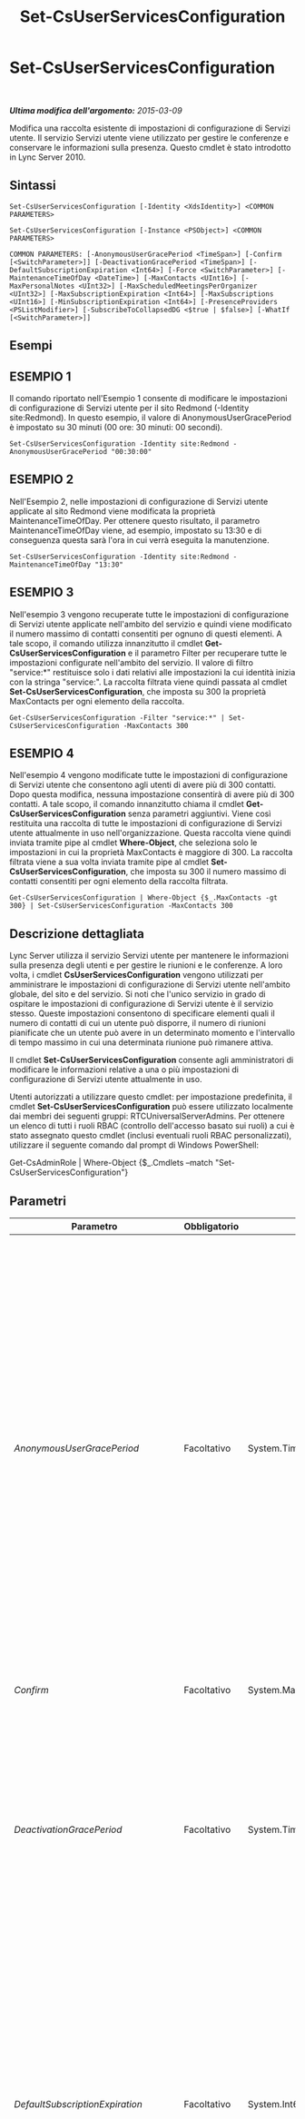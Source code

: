 ﻿---
title: Set-CsUserServicesConfiguration
TOCTitle: Set-CsUserServicesConfiguration
ms:assetid: 51d76f29-4b2b-4208-962c-c5420414ad1b
ms:mtpsurl: https://technet.microsoft.com/it-it/library/Gg398340(v=OCS.15)
ms:contentKeyID: 49300550
ms.date: 08/24/2015
mtps_version: v=OCS.15
ms.translationtype: HT
---

# Set-CsUserServicesConfiguration

 

_**Ultima modifica dell'argomento:** 2015-03-09_

Modifica una raccolta esistente di impostazioni di configurazione di Servizi utente. Il servizio Servizi utente viene utilizzato per gestire le conferenze e conservare le informazioni sulla presenza. Questo cmdlet è stato introdotto in Lync Server 2010.

## Sintassi

    Set-CsUserServicesConfiguration [-Identity <XdsIdentity>] <COMMON PARAMETERS>

    Set-CsUserServicesConfiguration [-Instance <PSObject>] <COMMON PARAMETERS>

    COMMON PARAMETERS: [-AnonymousUserGracePeriod <TimeSpan>] [-Confirm [<SwitchParameter>]] [-DeactivationGracePeriod <TimeSpan>] [-DefaultSubscriptionExpiration <Int64>] [-Force <SwitchParameter>] [-MaintenanceTimeOfDay <DateTime>] [-MaxContacts <UInt16>] [-MaxPersonalNotes <UInt32>] [-MaxScheduledMeetingsPerOrganizer <UInt32>] [-MaxSubscriptionExpiration <Int64>] [-MaxSubscriptions <UInt16>] [-MinSubscriptionExpiration <Int64>] [-PresenceProviders <PSListModifier>] [-SubscribeToCollapsedDG <$true | $false>] [-WhatIf [<SwitchParameter>]]

## Esempi

## ESEMPIO 1

Il comando riportato nell'Esempio 1 consente di modificare le impostazioni di configurazione di Servizi utente per il sito Redmond (-Identity site:Redmond). In questo esempio, il valore di AnonymousUserGracePeriod è impostato su 30 minuti (00 ore: 30 minuti: 00 secondi).

    Set-CsUserServicesConfiguration -Identity site:Redmond -AnonymousUserGracePeriod "00:30:00"

## ESEMPIO 2

Nell'Esempio 2, nelle impostazioni di configurazione di Servizi utente applicate al sito Redmond viene modificata la proprietà MaintenanceTimeOfDay. Per ottenere questo risultato, il parametro MaintenanceTimeOfDay viene, ad esempio, impostato su 13:30 e di conseguenza questa sarà l'ora in cui verrà eseguita la manutenzione.

    Set-CsUserServicesConfiguration -Identity site:Redmond -MaintenanceTimeOfDay "13:30"

## ESEMPIO 3

Nell'esempio 3 vengono recuperate tutte le impostazioni di configurazione di Servizi utente applicate nell'ambito del servizio e quindi viene modificato il numero massimo di contatti consentiti per ognuno di questi elementi. A tale scopo, il comando utilizza innanzitutto il cmdlet **Get-CsUserServicesConfiguration** e il parametro Filter per recuperare tutte le impostazioni configurate nell'ambito del servizio. Il valore di filtro "service:\*" restituisce solo i dati relativi alle impostazioni la cui identità inizia con la stringa "service:". La raccolta filtrata viene quindi passata al cmdlet **Set-CsUserServicesConfiguration**, che imposta su 300 la proprietà MaxContacts per ogni elemento della raccolta.

    Get-CsUserServicesConfiguration -Filter "service:*" | Set-CsUserServicesConfiguration -MaxContacts 300

## ESEMPIO 4

Nell'esempio 4 vengono modificate tutte le impostazioni di configurazione di Servizi utente che consentono agli utenti di avere più di 300 contatti. Dopo questa modifica, nessuna impostazione consentirà di avere più di 300 contatti. A tale scopo, il comando innanzitutto chiama il cmdlet **Get-CsUserServicesConfiguration** senza parametri aggiuntivi. Viene così restituita una raccolta di tutte le impostazioni di configurazione di Servizi utente attualmente in uso nell'organizzazione. Questa raccolta viene quindi inviata tramite pipe al cmdlet **Where-Object**, che seleziona solo le impostazioni in cui la proprietà MaxContacts è maggiore di 300. La raccolta filtrata viene a sua volta inviata tramite pipe al cmdlet **Set-CsUserServicesConfiguration**, che imposta su 300 il numero massimo di contatti consentiti per ogni elemento della raccolta filtrata.

    Get-CsUserServicesConfiguration | Where-Object {$_.MaxContacts -gt 300} | Set-CsUserServicesConfiguration -MaxContacts 300

## Descrizione dettagliata

Lync Server utilizza il servizio Servizi utente per mantenere le informazioni sulla presenza degli utenti e per gestire le riunioni e le conferenze. A loro volta, i cmdlet **CsUserServicesConfiguration** vengono utilizzati per amministrare le impostazioni di configurazione di Servizi utente nell'ambito globale, del sito e del servizio. Si noti che l'unico servizio in grado di ospitare le impostazioni di configurazione di Servizi utente è il servizio stesso. Queste impostazioni consentono di specificare elementi quali il numero di contatti di cui un utente può disporre, il numero di riunioni pianificate che un utente può avere in un determinato momento e l'intervallo di tempo massimo in cui una determinata riunione può rimanere attiva.

Il cmdlet **Set-CsUserServicesConfiguration** consente agli amministratori di modificare le informazioni relative a una o più impostazioni di configurazione di Servizi utente attualmente in uso.

Utenti autorizzati a utilizzare questo cmdlet: per impostazione predefinita, il cmdlet **Set-CsUserServicesConfiguration** può essere utilizzato localmente dai membri dei seguenti gruppi: RTCUniversalServerAdmins. Per ottenere un elenco di tutti i ruoli RBAC (controllo dell'accesso basato sui ruoli) a cui è stato assegnato questo cmdlet (inclusi eventuali ruoli RBAC personalizzati), utilizzare il seguente comando dal prompt di Windows PowerShell:

Get-CsAdminRole | Where-Object {$\_.Cmdlets –match "Set-CsUserServicesConfiguration"}

## Parametri


<table>
<colgroup>
<col style="width: 25%" />
<col style="width: 25%" />
<col style="width: 25%" />
<col style="width: 25%" />
</colgroup>
<thead>
<tr class="header">
<th>Parametro</th>
<th>Obbligatorio</th>
<th>Tipo</th>
<th>Descrizione</th>
</tr>
</thead>
<tbody>
<tr class="odd">
<td><p><em>AnonymousUserGracePeriod</em></p></td>
<td><p>Facoltativo</p></td>
<td><p>System.TimeSpan</p></td>
<td><p>Indica per quanto un utente anonimo (non autenticato) può rimanere in una riunione senza che alla stessa riunione sia presente un utente autenticato. Se ad esempio questo valore è impostato su 15 minuti, un utente anonimo può rimanere nella riunione al massimo per 15 minuti prima che sia necessario che un utente autenticato partecipi alla stessa riunione. Se un utente autenticato non prende parte alla riunione prima della scadenza del periodo di tolleranza, l'utente anonimo verrà rimosso dalla riunione. Questa impostazione si applica sia alle riunioni pianificate sia alle riunioni ad hoc create facendo clic su Riunione immediata in Lync.</p>
<p>Il valore della proprietà AnonymousUserGracePeriod deve essere specificato nel formato seguente: giorni.minuti:secondi (ad esempio 0.00:30:00 per indicare 30 minuti). Il periodo di tolleranza può essere impostato su un valore compreso tra 0 secondi e 1 giorno. Il valore predefinito è 90 minuti (01:30:00).</p></td>
</tr>
<tr class="even">
<td><p><em>Confirm</em></p></td>
<td><p>Facoltativo</p></td>
<td><p>System.Management.Automation.SwitchParameter</p></td>
<td><p>Viene visualizzata una richiesta di conferma prima di eseguire il comando.</p></td>
</tr>
<tr class="odd">
<td><p><em>DeactivationGracePeriod</em></p></td>
<td><p>Facoltativo</p></td>
<td><p>System.TimeSpan</p></td>
<td><p>La quantità massima di tempo in cui una riunione può rimanere attiva. Questo valore deve essere specificato nel seguente formato: giorni.ore:minuti:secondi. Ad esempio, per indicare che una riunione deve rimanere attiva per 60 ore si utilizza il seguente formato: 2.12:00:00 (2 giorni: 12 ore: 00 minuti: 00 secondi).</p>
<p>Il valore della proprietà DeactivationGracePeriod deve essere compreso tra 8 ore e 365 giorni, inclusi. Il valore predefinito è 1 giorno.</p></td>
</tr>
<tr class="even">
<td><p><em>DefaultSubscriptionExpiration</em></p></td>
<td><p>Facoltativo</p></td>
<td><p>System.Int64</p></td>
<td><p>Ogni volta che un utente effettua una richiesta di dati, come, ad esempio, le informazioni sulla presenza, vengono create delle sottoscrizioni. Quando la richiesta viene effettuata, l'utente, o più correttamente l'applicazione client dell'utente, può richiedere la durata del periodo di validità della sottoscrizione prima che sia necessario rinnovarla. Se non viene effettuata alcuna richiesta, la sottoscrizione viene impostata sul valore specificato dalla proprietà DefaultSubscriptionExpiration.</p>
<p>La durata minima predefinita della sottoscrizione deve essere espressa come numero intero compreso tra 300 secondi (5 minuti) e 86400 secondi (24 ore), inclusi. Il valore predefinito è 28800 secondi (8 ore).</p></td>
</tr>
<tr class="odd">
<td><p><em>Force</em></p></td>
<td><p>Facoltativo</p></td>
<td><p>System.Management.Automation.SwitchParameter</p></td>
<td><p>Consente di evitare la visualizzazione di qualunque messaggio di errore non grave che potrebbe essere generato nel corso dell'esecuzione del comando.</p></td>
</tr>
<tr class="even">
<td><p><em>Identity</em></p></td>
<td><p>Facoltativo</p></td>
<td><p>Microsoft.Rtc.Management.Xds.XdsIdentity</p></td>
<td><p>Identificatore univoco delle impostazioni di configurazione di Servizi utente da modificare. Per modificare le impostazioni globali, utilizzare la seguente sintassi: -Identity global. Per modificare le impostazioni configurate nell'ambito del sito, utilizzare una sintassi simile alla seguente: -Identity site:Redmond. Per modificare le impostazioni a livello di servizio, utilizzare una sintassi simile alla seguente: -Identity service:UserServer:atl-cs-001.litwareinc.com.</p></td>
</tr>
<tr class="odd">
<td><p><em>Instance</em></p></td>
<td><p>Facoltativo</p></td>
<td><p>Oggetto UserServicesSettings</p></td>
<td><p>Consente di passare al cmdlet un riferimento a un oggetto anziché impostare singoli valori di parametro.</p></td>
</tr>
<tr class="even">
<td><p><em>MaintenanceTimeOfDay</em></p></td>
<td><p>Facoltativo</p></td>
<td><p>System.DateTime</p></td>
<td><p>Indica l'ora in cui viene effettuata la manutenzione del database pianificata su base regolare, ad esempio, la cancellazione dei record obsoleti. Questo valore deve essere specificato come data-ora, con la possibilità di scegliere tra il formato 24 ore (ad esempio, &quot;14:00&quot;) e il formato 12 ore (in uso nel mondo anglosassone, ad esempio, &quot;2:00 PM&quot;).</p>
<p>Il valore predefinito per MaintenanceTimeOfDay è 1:00 AM (01:00:00).</p></td>
</tr>
<tr class="odd">
<td><p><em>MaxContacts</em></p></td>
<td><p>Facoltativo</p></td>
<td><p>System.UInt16</p></td>
<td><p>Il numero massimo di contatti che un utente può avere; il valore predefinito è 250. La proprietà MaxContacts esprime il numero massimo assoluto di contatti che un utente può avere. Tuttavia, è possibile utilizzare i cmdlet <strong>CsClientPolicy</strong> per specificare, per determinati utenti, un numero massimo di contatti inferiore a quello impostato in MaxContacts.</p></td>
</tr>
<tr class="even">
<td><p><em>MaxPersonalNotes</em></p></td>
<td><p>Facoltativo</p></td>
<td><p>System.UInt32</p></td>
<td><p>Indica il numero massimo di note personali memorizzate nella cronologia note dell'utente. Per impostazione predefinita, le ultime 3 note personali vengono conservate nella cronologia note. Il numero massimo di note che possono essere conservate nella cronologia è 10.</p></td>
</tr>
<tr class="odd">
<td><p><em>MaxScheduledMeetingsPerOrganizer</em></p></td>
<td><p>Facoltativo</p></td>
<td><p>System.UInt32</p></td>
<td><p>Il numero massimo di riunioni per le quali un singolo utente può fungere da organizzatore a una data ora. Il valore predefinito è 1000. Ciò significa che se un utente è già l'organizzatore di 1000 riunioni, la sua richiesta di pianificare una nuova riunione (la numero 1001) avrà esito negativo.</p></td>
</tr>
<tr class="even">
<td><p><em>MaxSubscriptionExpiration</em></p></td>
<td><p>Facoltativo</p></td>
<td><p>System.Int64</p></td>
<td><p>Ogni volta che un utente effettua una richiesta di dati, come, ad esempio, le informazioni sulla presenza, vengono create delle sottoscrizioni. Quando la richiesta viene effettuata, l'utente, o più correttamente l'applicazione client dell'utente, può richiedere la durata del periodo di validità della sottoscrizione prima che sia necessario rinnovarla. La proprietà MaxSubscriptionExpiration esprime la durata massima del periodo di concessione dei client. Ad esempio, se la durata massima è impostata su 28800 secondi e il client richiede un intervallo di timeout pari a 86400 secondi, al client verrà assegnato il periodo di validità massimo consentito: 28800 secondi.</p>
<p>La durata massima della sottoscrizione deve essere espressa come numero intero compreso tra 300 secondi (5 minuti) e 86400 secondi (24 ore), inclusi. Il valore predefinito è 43200 secondi (12 ore).</p></td>
</tr>
<tr class="odd">
<td><p><em>MaxSubscriptions</em></p></td>
<td><p>Facoltativo</p></td>
<td><p>System.UInt16</p></td>
<td><p>Il numero massimo di finestre di dialogo di sottoscrizione SIP che un utente può tenere simultaneamente aperte. Una finestra di dialogo di sottoscrizione rappresenta una richiesta di risorse SIP.</p></td>
</tr>
<tr class="even">
<td><p><em>MinSubscriptionExpiration</em></p></td>
<td><p>Facoltativo</p></td>
<td><p>System.Int64</p></td>
<td><p>Ogni volta che un utente effettua una richiesta di dati, come, ad esempio, le informazioni sulla presenza, vengono create delle sottoscrizioni. Quando la richiesta viene effettuata, l'utente, o più correttamente l'applicazione client dell'utente, può richiedere la durata del periodo di validità della sottoscrizione prima che sia necessario rinnovarla. La proprietà MinSubscriptionExpiration esprime la durata minima del periodo di concessione dei client. Ad esempio, se la durata minima è impostata su 1200 secondi e il client richiede un intervallo di timeout pari a 200 secondi, al client verrà assegnato il periodo di validità minimo consentito: 1200 secondi.</p>
<p>La durata minima della sottoscrizione deve essere espressa come numero intero compreso tra 300 secondi (5 minuti) e 86400 secondi (24 ore), inclusi. Il valore predefinito è 1200 secondi (20 minuti).</p></td>
</tr>
<tr class="odd">
<td><p><em>PresenceProviders</em></p></td>
<td><p>Facoltativo</p></td>
<td><p>System.Management.Automation.PSListModifier</p></td>
<td><p>Raccolta di provider del servizio di presenza per le impostazioni di configurazione di Servizi utenti. È preferibile aggiungere tali provider a una raccolta di impostazioni di configurazione di Servizi utenti utilizzando il cmdlet <strong>New-CsPresenceProvider</strong>.</p></td>
</tr>
<tr class="even">
<td><p><em>SubscribeToCollapsedDG</em></p></td>
<td><p>Facoltativo</p></td>
<td><p>System.Boolean</p></td>
<td><p>Se impostato su True (il valore predefinito), alle applicazioni client sarà consentito di iscriversi ai gruppi di distribuzione attualmente non espansi nell'elenco dei contatti. Ciò consente al client di conservare informazioni sulla presenza di ciascun membro del gruppo aggiornate al minuto. Se impostato su False, alle applicazioni client non verrà consentito di iscriversi ai gruppi &quot;compressi&quot;.</p></td>
</tr>
<tr class="odd">
<td><p><em>WhatIf</em></p></td>
<td><p>Facoltativo</p></td>
<td><p>System.Management.Automation.SwitchParameter</p></td>
<td><p>Descrive ciò che accadrebbe se si eseguisse il comando senza eseguirlo realmente.</p></td>
</tr>
</tbody>
</table>


## Tipi di input

Oggetto Microsoft.Rtc.Management.WritableConfig.Settings.UserServices.UserServicesSettings. Il cmdlet **Set-CsUserServicesConfiguration** accetta le istanze dell'oggetto impostazioni di Servizi utente inviate tramite pipeline.

## Tipi restituiti

Il cmdlet **Set-CsUserServicesConfiguration** non restituisce oggetti o valori. Il cmdlet invece configura le istanze dell'oggetto Microsoft.Rtc.Management.WritableConfig.Settings.UserServices.UserServicesSettings.

## Vedere anche

#### Ulteriori risorse

[Get-CsUserServicesConfiguration](get-csuserservicesconfiguration.md)  
[New-CsUserServicesConfiguration](new-csuserservicesconfiguration.md)  
[Remove-CsUserServicesConfiguration](remove-csuserservicesconfiguration.md)

